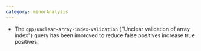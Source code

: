 ```yaml
---
category: minorAnalysis
---
```

* The `cpp/unclear-array-index-validation` ("Unclear validation of array index") query has been imoroved to reduce false positives increase true positives.